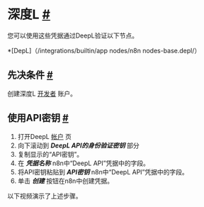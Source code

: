 


 深度L
 [#](#deepl "永久链接")
=====================================



 您可以使用这些凭据通过DeepL验证以下节点。
 


*[DepL]（/integrations/builtin/app nodes/n8n nodes-base.depl/）



 先决条件
 [#](#先决条件 "永久链接")
-----------------------------------------------------



 创建深度L
 [开发者](https://www.deepl.com/pro/change-plan#developer) 
 账户。
 



 使用API密钥
 [#](#使用api键 "永久链接")
-----------------------------------------------------


1. 打开DeepL
 [帐户](https://www.deepl.com/pro-account) 
 页
2. 向下滚动到
 ***DeepL API的身份验证密钥***
 部分
3. 复制显示的“API密钥”。
4. 在
 ***凭据名称***
 n8n中“DeepL API”凭据中的字段。
5. 将API密钥粘贴到
 ***API密钥***
 n8n中“DeepL API”凭据中的字段。
6. 单击
 ***创建***
 按钮在n8n中创建凭据。



 以下视频演示了上述步骤。
 








